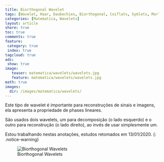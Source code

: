 ```yaml
---
title: Biorthogonal Wavelet
tags: [Wavelet, Haar, Daubechies, Biorthogonal, Coiflats, Symlets, Morlet, Mexican Hat, Meyer, DSP, Signal, Signal Processing]
categories: [Matematica, Wavelets]
layout: article
share: true
toc: true
comments: true
feature:
 category: true
 index: true
tagcloud: true
ads: 
 show: true
image:
   teaser: matematica/wavelets/wavelets.jpg
   feature: matematica/wavelets/wavelets.jpg
math: true
images:
  dir: /images/matematica/wavelets/
---
```


Este típo de wavelet é importante para reconstruções de sinais e imagens, ela apresenta a propriedade de phases lineares.

<!--more-->

São usados dois wavelets, um para decomposição (o lado esquerdo) e o outro para reconstrução (o lado direito), ao invés de usar simplesmente um.


Estou trabalhando nestas anotações, estudos retomados em 13/01/2020.
{: .notice-warning}

<figure class="image">
  <img src="{{site.url}}/{page.images.url}}/ch01_intro62-Biorthogonal.gif" alt="Biorthogonal Wavelets" >
  <figcaption>Biorthogonal Wavelets</figcaption>
</figure>
